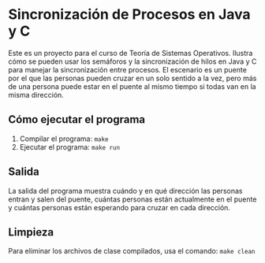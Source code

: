 # Sincronización de Procesos en Java y C

Este es un proyecto para el curso de Teoría de Sistemas Operativos. Ilustra cómo se pueden usar los semáforos y la sincronización de hilos en Java y C para manejar la sincronización entre procesos. El escenario es un puente por el que las personas pueden cruzar en un solo sentido a la vez, pero más de una persona puede estar en el puente al mismo tiempo si todas van en la misma dirección.

## Cómo ejecutar el programa

1. Compilar el programa: `make`
2. Ejecutar el programa: `make run`

## Salida

La salida del programa muestra cuándo y en qué dirección las personas entran y salen del puente, cuántas personas están actualmente en el puente y cuántas personas están esperando para cruzar en cada dirección.

## Limpieza

Para eliminar los archivos de clase compilados, usa el comando: `make clean`
